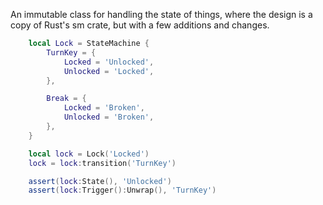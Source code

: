 An immutable class for handling the state of things, where the design is a copy of Rust's sm crate, but with a few additions and changes.

```lua
    local Lock = StateMachine {
        TurnKey = {
            Locked = 'Unlocked',
            Unlocked = 'Locked',
        },

        Break = {
            Locked = 'Broken',
            Unlocked = 'Broken',
        },
    }

    local lock = Lock('Locked')
    lock = lock:transition('TurnKey')

    assert(lock:State(), 'Unlocked')
    assert(lock:Trigger():Unwrap(), 'TurnKey')
```